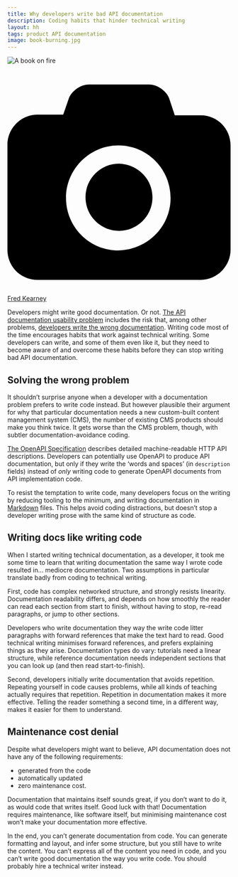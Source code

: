 ```yaml
---
title: Why developers write bad API documentation
description: Coding habits that hinder technical writing
layout: hh
tags: product API documentation
image: book-burning.jpg
---
```


![A book on fire](book-burning.jpg)

<a class="unsplash" href="https://unsplash.com/photos/enkfvvZkKv0" rel="noopener noreferrer"><span><svg xmlns="http://www.w3.org/2000/svg" viewBox="0 0 32 32"><title>unsplash-logo</title><path d="M20.8 18.1c0 2.7-2.2 4.8-4.8 4.8s-4.8-2.1-4.8-4.8c0-2.7 2.2-4.8 4.8-4.8 2.7.1 4.8 2.2 4.8 4.8zm11.2-7.4v14.9c0 2.3-1.9 4.3-4.3 4.3h-23.4c-2.4 0-4.3-1.9-4.3-4.3v-15c0-2.3 1.9-4.3 4.3-4.3h3.7l.8-2.3c.4-1.1 1.7-2 2.9-2h8.6c1.2 0 2.5.9 2.9 2l.8 2.4h3.7c2.4 0 4.3 1.9 4.3 4.3zm-8.6 7.5c0-4.1-3.3-7.5-7.5-7.5-4.1 0-7.5 3.4-7.5 7.5s3.3 7.5 7.5 7.5c4.2-.1 7.5-3.4 7.5-7.5z"></path></svg></span><span>Fred Kearney</span></a>

<!--
1. Solving the wrong problem
2. Writing docs like code
3. Maintenance cost denial
4. Introducing non-requirements
-->

Developers might write good documentation. Or not.
[The API documentation usability problem](api-docs-usability) 
includes the risk that, among other problems, 
[developers write the wrong documentation](api-docs-usability#developers).
Writing code most of the time encourages habits that work against technical writing.
Some developers can write, and some of them even like it, but they need to become aware of and overcome these habits before they can stop writing bad API documentation.

## Solving the wrong problem

It shouldn’t surprise anyone when a developer with a documentation problem prefers to write code instead.
But however plausible their argument for why that particular documentation needs a new custom-built content management system (CMS), the number of existing CMS products should make you think twice.
It gets worse than the CMS problem, though, with subtler documentation-avoidance coding.

[The OpenAPI Specification](https://www.openapis.org)
describes detailed machine-readable HTTP API descriptions.
Developers can potentially use OpenAPI to produce API documentation, but only if they write the ‘words and spaces’ (in `description` fields) instead of _only_ writing code to generate OpenAPI documents from API implementation code.

To resist the temptation to write code, many developers focus on the writing by reducing tooling to the minimum, 
and writing documentation in [Markdown](https://en.wikipedia.org/wiki/Markdown) files.
This helps avoid coding distractions, but doesn’t stop a developer writing prose with the same kind of structure as code.

## Writing docs like writing code

When I started writing technical documentation, as a developer, it took me some time to learn that writing documentation the same way I wrote code resulted in… mediocre documentation.
Two assumptions in particular translate badly from coding to technical writing.

First, code has complex networked structure, and strongly resists linearity.
Documentation readability differs, and depends on how smoothly the reader can read each section from start to finish, without having to stop, re-read paragraphs, or jump to other sections.

Developers who write documentation they way the write code litter paragraphs with forward references that make the text hard to read.
Good technical writing minimises forward references, and prefers explaining things as they arise.
Documentation types do vary: tutorials need a linear structure, while reference documentation needs independent sections that you can look up (and then read start-to-finish).

Second, developers initially write documentation that avoids repetition.
Repeating yourself in code causes problems, while all kinds of teaching actually requires that repetition.
Repetition in documentation makes it more effective.
Telling the reader something a second time, in a different way, makes it easier for them to understand.

## Maintenance cost denial

Despite what developers might want to believe, API documentation does not have any of the following requirements:

* generated from the code
* automatically updated
* zero maintenance cost.

Documentation that maintains itself sounds great, if you don’t want to do it, as would code that writes itself.
Good luck with that!
Documentation requires maintenance, like software itself, but minimising maintenance cost won’t make your documentation more effective.

In the end, you can’t generate documentation from code.
You can generate formatting and layout, and infer some structure, but you still have to write the content.
You can’t express all of the content you need in code, and you can’t write good documentation the way you write code.
You should probably hire a technical writer instead.
